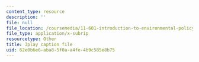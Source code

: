 ```yaml
---
content_type: resource
description: ''
file: null
file_location: /coursemedia/11-601-introduction-to-environmental-policy-and-planning-fall-2016/62e0b6e6aba85f0aa4fe4b9c585e8b75_gj8RoTm9jxM.vtt
file_type: application/x-subrip
resourcetype: Other
title: 3play caption file
uid: 62e0b6e6-aba8-5f0a-a4fe-4b9c585e8b75
---
```

